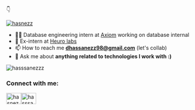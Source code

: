 👇
<p align="left"> <a href="https://twitter.com/hasnezz" target="blank"><img src="https://img.shields.io/twitter/follow/hasnezz" alt="hasnezz" /></a>
 </p>

- 👷‍♂️ Database engineering intern at [Axiom](https://axiom.co) working on database internal
- 💼 Ex-intern at [Heuro labs](https://www.linkedin.com/company/heuro-labs)
- 📫 How to reach me **dhassanezz98@gmail.com** (let's collab)
- 💬 Ask me about **anything related to technologies I work with :)**

<p align="left"> <img src="https://komarev.com/ghpvc/?username=hasssanezzz&label=Profile%20views&color=0e75b6&style=flat" alt="hasssanezzz" /> </p>

<h3 align="left">Connect with me:</h3>
<p align="left">
<a href="https://twitter.com/hasnezz" target="blank"><img align="center" src="https://raw.githubusercontent.com/rahuldkjain/github-profile-readme-generator/master/src/images/icons/Social/twitter.svg" alt="hasnezz" height="30" width="40" /></a><a href="https://linkedin.com/in/hasssanezz" target="blank"><img align="center" src="https://raw.githubusercontent.com/rahuldkjain/github-profile-readme-generator/master/src/images/icons/Social/linked-in-alt.svg" alt="hasssanezz" height="30" width="40" /></a>
